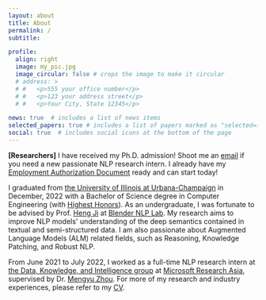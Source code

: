 ```yaml
---
layout: about
title: About
permalink: /
subtitle: 

profile:
  align: right
  image: my_pic.jpg
  image_circular: false # crops the image to make it circular
  # address: >
  # #   <p>555 your office number</p>
  # #   <p>123 your address street</p>
  # #   <p>Your City, State 12345</p>

news: true  # includes a list of news items
selected_papers: true # includes a list of papers marked as "selected={true}"
social: true  # includes social icons at the bottom of the page
---
```

**\[Researchers\]** I have received my Ph.D. admission! Shoot me an [email](mailto:jx17@illinois.edu) if you need a new passionate NLP research intern. I already have my [Employment Authorization Document](https://www.uscis.gov/working-in-the-united-states/students-and-exchange-visitors/optional-practical-training-opt-for-f-1-students) ready and can start today!

I graduated from [the University of Illinois at Urbana-Champaign](https://illinois.edu/) in December, 2022 with a Bachelor of Science degree in Computer Engineering (with [Highest Honors](https://ece.illinois.edu/academics/ugrad/honors-programs)). As an undergraduate, I was fortunate to be advised by Prof. [Heng Ji](http://blender.cs.illinois.edu/hengji.html) at [Blender NLP Lab](http://blender.cs.illinois.edu/index.html). My research aims to improve NLP models' understanding of the deep semantics contained in textual and semi-structured data. I am also passionate about Augmented Language Models (ALM) related fields, such as Reasoning, Knowledge Patching, and Robust NLP.

From June 2021 to July 2022, I worked as a full-time NLP research intern at [the Data, Knowledge, and Intelligence group](https://www.microsoft.com/en-us/research/group/data-knowledge-intelligence/) at [Microsoft Research Asia](https://www.microsoft.com/en-us/research/lab/microsoft-research-asia/), supervised by Dr. [Mengyu Zhou](https://www.microsoft.com/en-us/research/people/mezho/). For more of my research and industry experiences, please refer to my [CV](https://liamjxu.github.io/assets/pdf/JialiangXu%20CV%202022.12.19.pdf).

